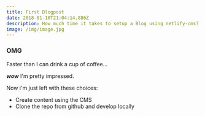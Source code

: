 ```yaml
---
title: First Blogpost
date: 2018-01-10T21:04:14.886Z
description: How much time it takes to setup a Blog using netlify-cms?
image: /img/image.jpg
---
```

### OMG

Faster than I can drink a cup of coffee...

***wow*** I'm pretty impressed.

Now i'm just left with these choices:
- Create content using the CMS
- Clone the repo from github and develop locally

